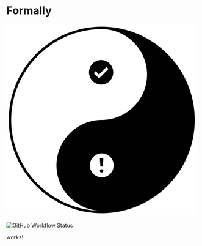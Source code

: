 # Formally

![Formally logo](formally.svg)

![GitHub Workflow Status](https://img.shields.io/github/workflow/status/dgrammatiko/formally/Basic?style=for-the-badge)


works!
